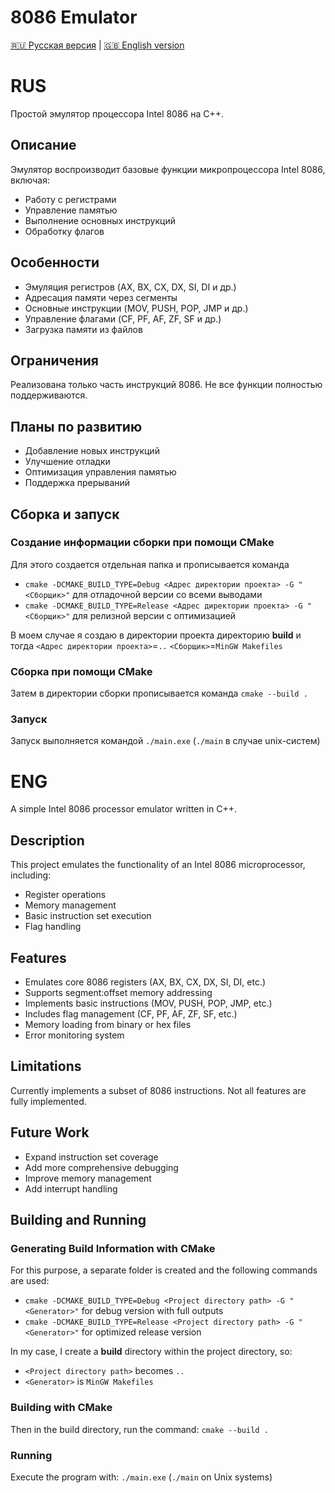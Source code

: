 # 8086 Emulator

[🇷🇺 Русская версия](#rus) | [🇬🇧 English version](#eng)

# RUS

Простой эмулятор процессора Intel 8086 на C++.

## Описание

Эмулятор воспроизводит базовые функции микропроцессора Intel 8086, включая:
- Работу с регистрами
- Управление памятью
- Выполнение основных инструкций
- Обработку флагов

## Особенности

- Эмуляция регистров (AX, BX, CX, DX, SI, DI и др.)
- Адресация памяти через сегменты
- Основные инструкции (MOV, PUSH, POP, JMP и др.)
- Управление флагами (CF, PF, AF, ZF, SF и др.)
- Загрузка памяти из файлов

## Ограничения

Реализована только часть инструкций 8086. Не все функции полностью поддерживаются.

## Планы по развитию

- Добавление новых инструкций
- Улучшение отладки
- Оптимизация управления памятью
- Поддержка прерываний

## Сборка и запуск
### Создание информации сборки при помощи CMake

Для этого создается отдельная папка и прописывается команда
* `cmake -DCMAKE_BUILD_TYPE=Debug <Адрес директории проекта> -G "<Сборщик>"` для отладочной версии со всеми выводами
* `cmake -DCMAKE_BUILD_TYPE=Release <Адрес директории проекта> -G "<Сборщик>"` для релизной версии с оптимизацией

В моем случае я создаю в директории проекта директорию **build** и тогда `<Адрес директории проекта>`=`..` `<Сборщик>`=`MinGW Makefiles`

### Сборка при помощи CMake
Затем в директории сборки прописывается команда `cmake --build .`
### Запуск
Запуск выполняется командой `./main.exe` (`./main` в случае unix-систем)

# ENG

A simple Intel 8086 processor emulator written in C++.

## Description

This project emulates the functionality of an Intel 8086 microprocessor, including:
- Register operations
- Memory management
- Basic instruction set execution
- Flag handling

## Features

- Emulates core 8086 registers (AX, BX, CX, DX, SI, DI, etc.)
- Supports segment:offset memory addressing
- Implements basic instructions (MOV, PUSH, POP, JMP, etc.)
- Includes flag management (CF, PF, AF, ZF, SF, etc.)
- Memory loading from binary or hex files
- Error monitoring system

## Limitations
Currently implements a subset of 8086 instructions. Not all features are fully implemented.

## Future Work
- Expand instruction set coverage
- Add more comprehensive debugging
- Improve memory management
- Add interrupt handling

## Building and Running
### Generating Build Information with CMake

For this purpose, a separate folder is created and the following commands are used:
* `cmake -DCMAKE_BUILD_TYPE=Debug <Project directory path> -G "<Generator>"` for debug version with full outputs
* `cmake -DCMAKE_BUILD_TYPE=Release <Project directory path> -G "<Generator>"` for optimized release version

In my case, I create a **build** directory within the project directory, so:
* `<Project directory path>` becomes `..`
* `<Generator>` is `MinGW Makefiles`

### Building with CMake
Then in the build directory, run the command: `cmake --build .`

### Running
Execute the program with: `./main.exe` (`./main` on Unix systems)